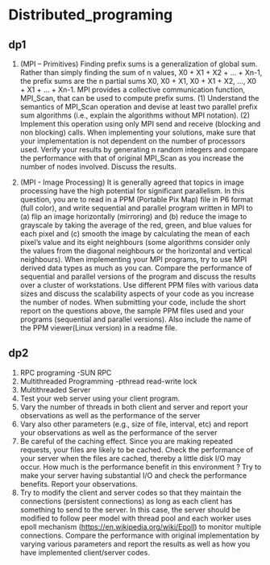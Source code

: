 # Distributed_programing
## dp1
1. (MPI – Primitives) Finding prefix sums is a generalization of global sum. Rather than simply finding the sum of n values, X0 + X1 + X2 + ... + Xn-1, the prefix sums are the n partial sums X0, X0 + X1, X0 + X1 + X2, ..., X0 + X1 + ... + Xn-1. MPI provides a collective communication function, MPI_Scan, that can be used to compute prefix sums. 
(1) Understand the semantics of MPI_Scan operation and devise at least two parallel prefix sum algorithms (i.e., explain the algorithms without MPI notation). 
(2) Implement this operation using only MPI send and receive (blocking and non blocking) calls. When implementing your solutions, make sure that your implementation is not dependent on the number of processors used. Verify your results by generating n random integers and compare the performance with that of original MPI_Scan as you increase the number of nodes involved. Discuss the results.

2. (MPI - Image Processing) It is generally agreed that topics in image processing have the high potential for significant parallelism. In this question, you are to read in a PPM (Portable Pix Map) file in P6 format (full color), and write sequential and parallel program written in MPI to
	(a) flip an image horizontally (mirroring) and
	(b) reduce the image to grayscale by taking the average of the red, green, and blue 	values for each pixel and
	(c) smooth the image by calculating the mean of each pixel’s value and its eight 	neighbours (some algorithms consider only the values from the diagonal neighbours 	or the horizontal and vertical neighbours).
When implementing your MPI programs, try to use MPI derived data types as much as you can. Compare the performance of sequential and parallel versions of the program and discuss the results over a cluster of workstations. Use different PPM files with various data sizes and discuss the scalability aspects of your code as you increase the number of nodes. When submitting your code, include the short report on the questions above, the sample PPM files used and your programs (sequential and parallel versions). Also include the name of the PPM viewer(Linux version) in a readme file.

## dp2
1. RPC programing -SUN RPC 
2. Multithreaded Programming -pthread read-write lock
3. Multithreaded Server
  1. Test your web server using your client program.
  2. Vary the number of threads in both client and server and report your observations as well as the performance of the server
  3. Vary also other parameters (e.g., size of file, interval, etc) and report your observations as well as the performance of the server
  4. Be careful of the caching effect. Since you are making repeated requests, your files are likely to be cached. Check the performance of your server when the files are cached, thereby a little disk I/O may occur. How much is the performance benefit in this environment ? Try to make your server having substantial I/O and check the performance benefits. Report your observations. 
  5. Try to modify the client and server codes so that they maintain the connections (persistent connections) as long as each client has something to send to the server. In this case, the server should be modified to follow peer model with thread pool and each worker uses epoll mechanism (https://en.wikipedia.org/wiki/Epoll) to monitor multiple connections. Compare the performance with original implementation by varying various parameters and report the results as well as how you have implemented client/server codes.
